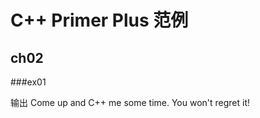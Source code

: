 C++ Primer Plus 范例
================================================================================

ch02
--------------------------------------------------------------------------------

###ex01

输出 
	Come up and C++ me some time.
	You won't regret it!
	

